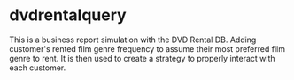 # dvdrentalquery

This is a business report simulation with the DVD Rental DB.
Adding customer's rented film genre frequency to assume their most preferred film genre to rent.
It is then used to create a strategy to properly interact with each customer.